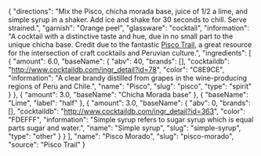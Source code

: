 {
    "directions": "Mix the Pisco, chicha morada base, juice of 1/2 a lime, and simple syrup in a shaker. Add ice and shake for 30 seconds to chill. Serve strained.",
    "garnish": "Orange peel",
    "glassware": "cocktail",
    "information": "A cocktail with a distinctive taste and hue, due in no small part to the unique chicha base. Credit due to the fantastic [Pisco Trail](http://www.piscotrail.com/2012/10/31/cocktails/pisco-morado-purple-corn-pisco/), a great resource for the intersection of craft cocktails and Peruvian culture.",
    "ingredients": [
        {
            "amount": 6.0,
            "baseName": {
                "abv": 40,
                "brands": [],
                "cocktaildb": "http://www.cocktaildb.com/ingr_detail?id=78",
                "color": "C8E9CE",
                "information": "A clear brandy distilled from grapes in the wine-producing regions of Peru and Chile.",
                "name": "Pisco",
                "slug": "pisco",
                "type": "spirit"
            }
        },
        {
            "amount": 3.0,
            "baseName": "Chicha Morada base"
        },
        {
            "baseName": "Lime",
            "label": "half"
        },
        {
            "amount": 3.0,
            "baseName": {
                "abv": 0,
                "brands": [],
                "cocktaildb": "http://www.cocktaildb.com/ingr_detail?id=363",
                "color": "FDEFFF",
                "information": "Simple syrup refers to sugar syrup which is equal parts sugar and water.",
                "name": "Simple syrup",
                "slug": "simple-syrup",
                "type": "other"
            }
        }
    ],
    "name": "Pisco Morado",
    "slug": "pisco-morado",
    "source": "Pisco Trail"
}
